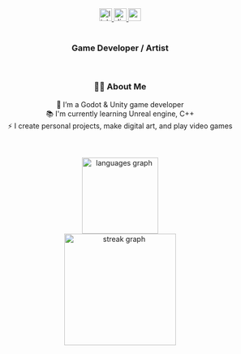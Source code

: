 <div align="center">
  <a href="https://www.linkedin.com/in/ahmed-aziz-khedhira-a90434220/" target="_blank">
    <img src="https://img.shields.io/static/v1?message=LinkedIn&logo=linkedin&label=&color=0077B5&logoColor=white&labelColor=&style=for-the-badge" height="25" alt="linkedin logo"  />
  </a>
  <a href="Dragma#1718" target="_blank">
    <img src="https://img.shields.io/static/v1?message=Discord&logo=discord&label=&color=7289DA&logoColor=white&labelColor=&style=for-the-badge" height="25" alt="discord logo"  />
  </a>
  <a href="khedhiraahmed@gmail.com" target="_blank">
    <img src="https://img.shields.io/static/v1?message=Gmail&logo=gmail&label=&color=D14836&logoColor=white&labelColor=&style=for-the-badge" height="25" alt="gmail logo"  />
  </a>
</div><br>

<h3 align="center">Game Developer / Artist</h3><br>

<h3 align="center">👩‍💻 About Me</h3>

<p align="center">🔭 I’m a Godot & Unity game developer<br>📚 I'm currently learning Unreal engine, C++<br>⚡ I create personal projects, make digital art, and play video games</p><br><br>

<div align="center">
  <img src="https://github-readme-stats.vercel.app/api/top-langs?username=Dragmatik&locale=en&hide_title=false&layout=compact&card_width=320&langs_count=5&theme=dark&hide_border=false&order=2" height="150" alt="languages graph"  /><br>
  <img src="https://streak-stats.demolab.com?user=Dragmatik&locale=en&mode=daily&theme=dark&hide_border=false&border_radius=5&order=3" height="220" alt="streak graph"  />
</div>

